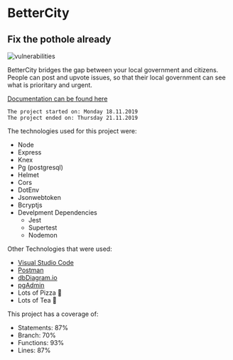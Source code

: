 # BetterCity
## Fix the pothole already

![vulnerabilities](https://snyk.io/test/github/rodpa715/better-city/badge.svg)

BetterCity bridges the gap between your local government and citizens.
People can post and upvote issues, so that their local government can see what is prioritary and urgent.

[Documentation can be found here](https://better-city.herokuapp.com/api/docs)

`The project started on: Monday 18.11.2019`  
`The project ended on: Thursday 21.11.2019`

The technologies used for this project were:
- Node
- Express
- Knex
- Pg (postgresql)
- Helmet
- Cors
- DotEnv
- Jsonwebtoken
- Bcryptjs
- Develpment Dependencies
    - Jest
    - Supertest
    - Nodemon

Other Technologies that were used:
- [Visual Studio Code](https://code.visualstudio.com/)
- [Postman](https://www.getpostman.com/)
- [dbDiagram.io](https://dbdiagram.io)
- [pgAdmin](https://www.pgadmin.org/)
- Lots of Pizza 🍕
- Lots of Tea 🍵

This project has a coverage of:
- Statements: 87%
- Branch: 70%
- Functions: 93%
- Lines: 87%